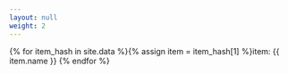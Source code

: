 ```yaml
---
layout: null
weight: 2
---
```

{% for item_hash in site.data %}{% assign item = item_hash[1] %}item: {{ item.name }} {% endfor %}
